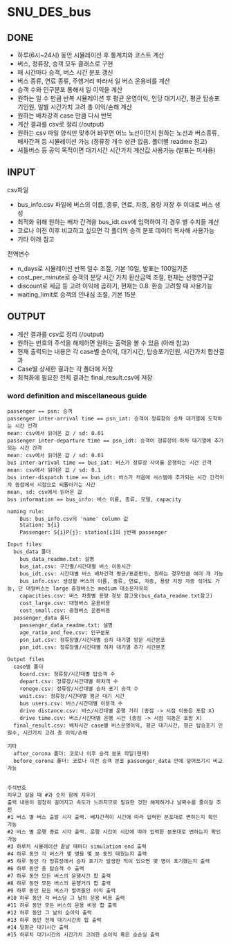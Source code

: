 # SNU_DES_bus

## DONE
* 하루(6시~24시) 동안 시뮬레이션 후 통계치와 코스트 계산<br/>
* 버스, 정류장, 승객 모두 클래스로 구현<br/>
* 매 시간마다 승객, 버스 시간 분포 갱신<br/>
* 버스 종류, 연료 종류, 주행거리 따라서 일 버스 운용비를 계산<br/>
* 승객 수와 인구분포 통해서 일 이익을 계산<br/>
* 원하는 일 수 만큼 반복 시뮬레이션 후 평균 운영이익, 인당 대기시간, 평균 탑승포기인원, 일별 시간가치 고려 총 이익/손해 계산<br/>
* 원하는 배차강격 case 만큼 다시 반복<br/>
* 계산 결과를 csv로 정리 (/output)<br/>
* 원하는 csv 파일 양식만 맞추어 바꾸면 어느 노선이던지 원하는 노선과 버스종류, 배차간격 등 시뮬레이션 가능 (정류장 개수 상관 없음. 폴더별 readme 참고)<br/>
* 셔틀버스 등 공익 목적이면 대기시간 시간가치 계산값 사용가능 (발표는 미사용)<br/>

## INPUT
  csv파일<br/>
* bus_info.csv 파일에 버스의 이름, 종류, 연료, 차종, 용량 저장 후 이대로 버스 생성<br/>
* 최적화 위해 원하는 배차 간격을 bus_idt.csv에 입력하여 각 경우 별 수치들 계산<br/>
* 코로나 이전 이후 비교하고 싶으면 각 폴더의 승객 분포 데이터 복사해 사용가능<br/>
* 기타 아래 참고<br/>

전역변수<br/>
* n_days로 시뮬레이션 반복 일수 조절, 기본 10일, 발표는 100일기준<br/>
* cost_per_minute로 승객의 분당 시간 가치 환산금액 조절, 현재는 선행연구값<br/>
* discount로 세금 등 고려 이익에 곱하기, 현재는 0.8. 환승 고려할 때 사용가능<br/>
* waiting_limit로 승객의 인내심 조절, 기본 15분<br/>

## OUTPUT
* 계산 결과를 csv로 정리 (/output)<br/>
* 원하는 번호의 주석을 해제하면 원하는 출력을 볼 수 있음 (아래 참고)<br/>
* 현재 출력되는 내용은 각 case별 순이익, 대기시간, 탑승포기인원, 시간가치 합산결과<br/>
* Case별 상세한 결과는 각 폴더에 저장<br/>
* 최적화에 필요한 전체 결과는 final_result.csv에 저장<br/>

### word definition and miscellaneous guide

```
passenger == psn: 승객
passenger inter-arrival time == psn_iat: 승객이 정류장의 승차 대기열에 도착하는 시간 간격
mean: csv에서 읽어온 값 / sd: 0.01
passenger inter-departure time == psn_idt: 승객이 정류장의 하차 대기열에 추가되는 시간 간격
mean: csv에서 읽어온 값 / sd: 0.01
bus inter-arrival time == bus_iat: 버스가 정류장 사이를 운행하는 시간 간격
mean: csv에서 읽어온 값 / sd: 0.1
bus inter-dispatch time == bus_idt: 버스가 처음에 시스템에 추가되는 시간 간격이자 종점에서 시점으로 되돌아가는 시간
mean, sd: csv에서 읽어온 값
bus information == bus_info: 버스 이름, 종류, 모델, capacity

naming rule:
    Bus: bus_info.csv의 'name' column 값
    Station: S{i}
    Passenger: S{i}P{j}: station[i]의 j번째 passenger
    
Input files
  bus_data 폴더
    bus_data_readme.txt: 설명
    bus_iat.csv: 구간별/시간대별 버스 이동시간
    bus_idt.csv: 시간대별 버스 배차간격 평균/표준편차, 원하는 경우만큼 여러 개 가능
    bus_info.csv: 생성할 버스의 이름, 종류, 연료, 차종, 용량 지정 차종 섞어도 가능, 단 대형버스는 large 중형버스는 medium 대소문자유의
    capacities.csv: 버스 차종별 용량 정보 참고용(bus_data_readme.txt참고)
    cost_large.csv: 대형버스 운용비용
    cost_small.csv: 중형버스 운용비용
  passenger_data 폴더 
    passenger_data_readme.txt: 설명
    age_ratio_and_fee.csv: 인구분포
    psn_iat.csv: 정류장별/시간대별 승차 대기열 방문 시간분포
    psn_idt.csv: 정류장별/시간대별 하차 대기열 추가 시간분포
  
Output files
  case별 폴더
    board.csv: 정류장/시간대별 탑승객 수
    depart.csv: 정류장/시간대별 하차객 수
    renege.csv: 정류장/시간대별 승차 포기 승객 수
    wait.csv: 정류장/시간대별 평균 대기 시간
    bus users.csv: 버스/시간대별 이용객 수
    drive distance.csv: 버스/시간대별 운행 거리 (종점 -> 시점 이동은 포함 X)
    drive time.csv: 버스/시간대별 운행 시간 (종점 -> 시점 이동은 포함 X)
  final_result.csv: 배차시간 case별 버스운영이익, 평균 대기시간, 평균 탑승포기 인원수, 시간가치 고려 총 이익/손해 

기타
  after_corona 폴더: 코로나 이후 승객 분포 파일(현재)
  before_corona 폴더: 코로나 이전 승객 분포 passenger_data 안에 덮어쓰기시 비교 가능
  
  
주석번호 
지우고 싶을 때 #과 숫자 함께 지우기
출력 내용이 굉장히 길어지고 속도가 느려지므로 필요한 것만 해제하거나 날짜수를 줄이길 추천
#1 버스 별 버스 출발 시각 출력. 배차간격이 시간에 따라 입력한 분포대로 변하는지 확인 가능
#2 버스 별 운행 종료 시각 출력. 운행 시간이 시간에 따라 입력한 분포대로 변하는지 확인 가능
#3 하루치 시뮬레이션 끝날 때마다 simulation end 출력
#4 하루 동안 각 버스가 몇 명을 몇 분 동안 태웠는지 출력
#5 하루 동안 각 정류장에서 승차 포기가 발생한 적이 있으면 몇 명이 포기했는지 출력
#6 하루 동안 총 탑승객 수 출력
#7 하루 동안 모든 버스의 운행시간 합 출력
#8 하루 동안 모든 버스의 운행거리 합 출력
#9 하루 동안 모든 버스가 벌어들인 이익 출력
#10 하루 동안 각 버스당 그 날의 운용 비용 출력
#11 하루 동안 모든 버스의 운용 비용 합 출력
#12 하루 동안 그 날의 순이익 출력
#13 하루 동안 전체 대기시간의 합 출력
#14 일평균 대기시간 출력
#15 하루치 대기시간의 시간가치 고려한 순이익 혹은 순손실 출력


```
